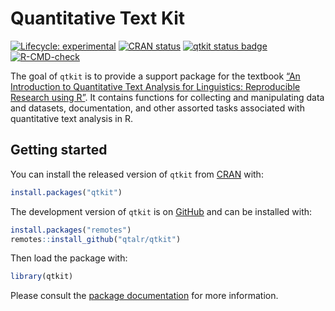

<!-- README.md is generated from README.Rmd. Please edit that file -->
<!--fix color mixing on title-->

# Quantitative Text Kit

<!-- badges: start -->

[![Lifecycle:
experimental](https://img.shields.io/badge/lifecycle-experimental-orange.svg)](https://lifecycle.r-lib.org/articles/stages.html#experimental)
[![CRAN
status](https://www.r-pkg.org/badges/version/qtkit.png)](https://CRAN.R-project.org/package=qtkit)
[![qtkit status
badge](https://francojc.r-universe.dev/badges/qtkit.png)](https://francojc.r-universe.dev/qtkit/)
[![R-CMD-check](https://github.com/qtalr/qtkit/actions/workflows/R-CMD-check.yaml/badge.svg)](https://github.com/qtalr/qtkit/actions/workflows/R-CMD-check.yaml)
<!-- badges: end -->

The goal of `qtkit` is to provide a support package for the textbook
[“An Introduction to Quantitative Text Analysis for Linguistics:
Reproducible Research using R”](https://qtalr.com/book/). It contains
functions for collecting and manipulating data and datasets,
documentation, and other assorted tasks associated with quantitative
text analysis in R.

## Getting started

You can install the released version of `qtkit` from
[CRAN](https://cran.r-project.org/package=qtkit) with:

``` r
install.packages("qtkit")
```

The development version of `qtkit` is on
[GitHub](https://github.com/qtalr/qtkit) and can be installed with:

``` r
install.packages("remotes")
remotes::install_github("qtalr/qtkit")
```

Then load the package with:

``` r
library(qtkit)
```

Please consult the [package
documentation](https://qtalr.com/qtkit/reference/) for more information.
